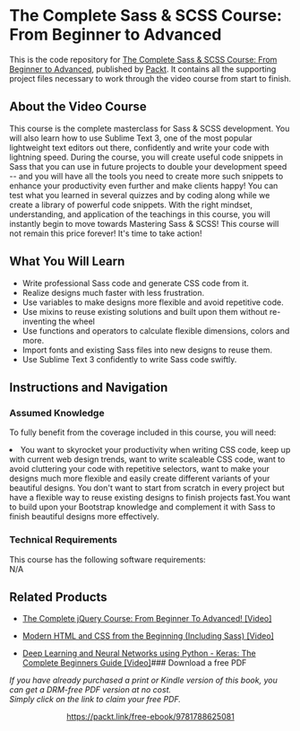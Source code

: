 # The Complete Sass & SCSS Course: From Beginner to Advanced				
This is the code repository for [The Complete Sass & SCSS Course: From Beginner to Advanced](https://www2.packtpub.com/web-development/complete-sass-scss-course-beginner-advanced-video), published by [Packt](https://www.packtpub.com/?utm_source=github). It contains all the supporting project files necessary to work through the video course from start to finish.
## About the Video Course
This course is the complete masterclass for Sass & SCSS development. You will also learn how to use Sublime Text 3, one of the most popular lightweight text editors out there, confidently and write your code with lightning speed. During the course, you will create useful code snippets in Sass that you can use in future projects to double your development speed -- and you will have all the tools you need to create more such snippets to enhance your productivity even further and make clients happy! You can test what you learned in several quizzes and by coding along while we create a library of powerful code snippets. With the right mindset, understanding, and application of the teachings in this course, you will instantly begin to move towards Mastering Sass & SCSS! This course will not remain this price forever! It's time to take action!
<H2>What You Will Learn</H2>
<DIV class=book-info-will-learn-text>
<UL>
<LI>Write professional Sass code and generate CSS code from it.</LI>
<LI>Realize designs much faster with less frustration.</LI>
<LI>Use variables to make designs more flexible and avoid repetitive code.</LI>
<LI>Use mixins to reuse existing solutions and built upon them without re-inventing the wheel</LI>
<LI>Use functions and operators to calculate flexible dimensions, colors and more.</LI>
<LI>Import fonts and existing Sass files into new designs to reuse them.</LI>
<LI>Use Sublime Text 3 confidently to write Sass code swiftly.</LI>
</UL></DIV>

## Instructions and Navigation
### Assumed Knowledge
To fully benefit from the coverage included in this course, you will need:<br/>
<DIV class=book-info-will-learn-text>
<LI> You want to skyrocket your productivity when writing CSS code, keep up with current web design trends, want to write scaleable CSS code, want to avoid cluttering your code with repetitive selectors, want to make your designs much more flexible and easily create different variants of your beautiful designs. You don't want to start from scratch in every project but have a flexible way to reuse existing designs to finish projects fast.You want to build upon your Bootstrap knowledge and complement it with Sass to finish beautiful designs more effectively.</LI> 
<DIV>

### Technical Requirements
This course has the following software requirements:<br/>
N/A

## Related Products
* [The Complete jQuery Course: From Beginner To Advanced!  [Video]](https://www2.packtpub.com/web-development/complete-jquery-course-beginner-advanced-video)

* [Modern HTML and CSS from the Beginning (Including Sass) [Video]](https://www2.packtpub.com/web-development/modern-html-and-css-beginning-including-sass-video)

* [Deep Learning and Neural Networks using Python - Keras: The Complete Beginners Guide  [Video]](https://www2.packtpub.com/application-development/deep-learning-and-neural-networks-using-python-keras-complete-beginners-guid)### Download a free PDF

 <i>If you have already purchased a print or Kindle version of this book, you can get a DRM-free PDF version at no cost.<br>Simply click on the link to claim your free PDF.</i>
<p align="center"> <a href="https://packt.link/free-ebook/9781788625081">https://packt.link/free-ebook/9781788625081 </a> </p>